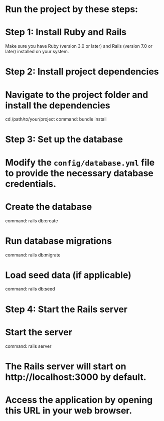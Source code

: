 # Run the project by these steps:

# Step 1: Install Ruby and Rails

Make sure you have Ruby (version 3.0 or later) and Rails (version 7.0 or later) installed on your system.

# Step 2: Install project dependencies

# Navigate to the project folder and install the dependencies
cd /path/to/your/project
command: bundle install

# Step 3: Set up the database

# Modify the `config/database.yml` file to provide the necessary database credentials.
# Create the database
command: rails db:create

# Run database migrations
command: rails db:migrate

# Load seed data (if applicable)
command: rails db:seed

# Step 4: Start the Rails server

# Start the server
command: rails server

# The Rails server will start on http://localhost:3000 by default.
# Access the application by opening this URL in your web browser.

